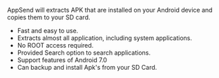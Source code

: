 AppSend will extracts APK that are installed on your Android device and copies them to your SD card.

* Fast and easy to use.
* Extracts almost all application, including system applications.
* No ROOT access required. 
* Provided Search option to search applications.
* Support features of Android 7.0
* Can backup and install Apk's from your SD Card.
